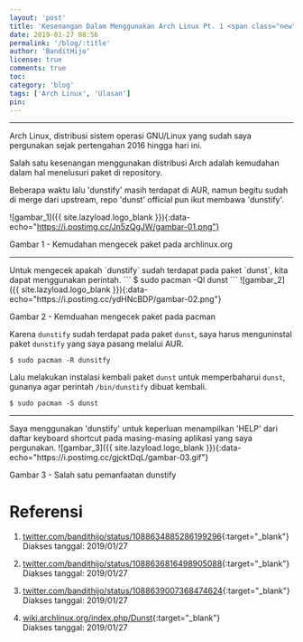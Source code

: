 ```yaml
---
layout: 'post'
title: 'Kesenangan Dalam Menggunakan Arch Linux Pt. 1 <span class="new">BARU</span>'
date: 2019-01-27 08:56
permalink: '/blog/:title'
author: 'BanditHijo'
license: true
comments: true
toc:
category: 'blog'
tags: ['Arch Linux', 'Ulasan']
pin:
---
```


<!-- BANNER OF THE POST -->
<!-- <img class="post&#45;body&#45;img" src="{{ site.lazyload.logo_blank_banner }}" data&#45;echo="#" alt="banner"> -->

<hr>
Arch Linux, distribusi sistem operasi GNU/Linux yang sudah saya pergunakan sejak pertengahan 2016 hingga hari ini.

Salah satu kesenangan menggunakan distribusi Arch adalah kemudahan dalam hal menelusuri paket di repository.

Beberapa waktu lalu 'dunstify' masih terdapat di AUR, namun begitu sudah di merge dari upstream, repo 'dunst' official pun ikut membawa 'dunstify'.

<!-- IMAGE CAPTION -->
![gambar_1]({{ site.lazyload.logo_blank }}){:data-echo="https://i.postimg.cc/Jn5zQgJW/gambar-01.png"}
<p class="img-caption">Gambar 1 - Kemudahan mengecek paket pada archlinux.org</p>

<hr>
Untuk mengecek apakah `dunstify` sudah terdapat pada paket `dunst`, kita dapat menggunakan perintah.
```
$ sudo pacman -Ql dunst
```
<!-- IMAGE CAPTION -->
![gambar_2]({{ site.lazyload.logo_blank }}){:data-echo="https://i.postimg.cc/ydHNcBDP/gambar-02.png"}
<p class="img-caption">Gambar 2 - Kemduahan mengecek paket pada pacman</p>

Karena `dunstify` sudah terdapat pada paket `dunst`, saya harus menguninstal paket `dunstify` yang saya pasang melalui AUR.
```
$ sudo pacman -R dunsitfy
```
Lalu melakukan instalasi kembali paket `dunst` untuk memperbaharui `dunst`, gunanya agar perintah `/bin/dunstify` dibuat kembali.
```
$ sudo pacman -S dunst
```

<hr>
Saya menggunakan 'dunstify' untuk keperluan menampilkan 'HELP' dari daftar keyboard shortcut pada masing-masing aplikasi yang saya pergunakan.
<!-- IMAGE CAPTION -->
![gambar_3]({{ site.lazyload.logo_blank }}){:data-echo="https://i.postimg.cc/gjcktDqL/gambar-03.gif"}
<p class="img-caption">Gambar 3 - Salah satu pemanfaatan dunstify</p>


# Referensi

1. [twitter.com/bandithijo/status/1088634885286199296](https://twitter.com/bandithijo/status/1088634885286199296){:target="_blank"}
<br>Diakses tanggal: 2019/01/27

2. [twitter.com/bandithijo/status/1088636816498905088](https://twitter.com/bandithijo/status/1088636816498905088){:target="_blank"}
<br>Diakses tanggal: 2019/01/27

3. [twitter.com/bandithijo/status/1088639007368474624](https://twitter.com/bandithijo/status/1088639007368474624){:target="_blank"}
<br>Diakses tanggal: 2019/01/27

4. [wiki.archlinux.org/index.php/Dunst](https://wiki.archlinux.org/index.php/Dunst){:target="_blank"}
<br>Diakses tanggal: 2019/01/27

